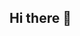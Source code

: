 ## Hi there 👋

<!--
**JoseMSalas/JoseMSalas** is a ✨ _special_ ✨ repository because its `README.md` (this file) appears on your GitHub profile.

Here are some ideas to get you started:

##🔭 I’m currently working on ...
##🌱 I’m currently learning ...
##👯 I’m looking to collaborate on ...
##🤔 I’m looking for help with ...
##💬 Ask me about ...
##📫 How to reach me: ...
##😄 Pronouns: ...
##⚡ Fun fact: ...
-->

